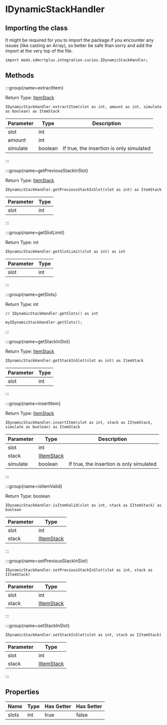 # IDynamicStackHandler

## Importing the class

It might be required for you to import the package if you encounter any issues (like casting an Array), so better be safe than sorry and add the import at the very top of the file.
```zenscript
import mods.sdmcrtplus.integration.curios.IDynamicStackHandler;
```


## Methods

:::group{name=extractItem}



Return Type: [ItemStack](/vanilla/api/item/ItemStack)

```zenscript
IDynamicStackHandler.extractItem(slot as int, amount as int, simulate as boolean) as ItemStack
```

| Parameter |  Type   |               Description                |
|-----------|---------|------------------------------------------|
| slot      | int     |                                          |
| amount    | int     |                                          |
| simulate  | boolean | If true, the insertion is only simulated |


:::

:::group{name=getPreviousStackInSlot}

Return Type: [ItemStack](/vanilla/api/item/ItemStack)

```zenscript
IDynamicStackHandler.getPreviousStackInSlot(slot as int) as ItemStack
```

| Parameter | Type |
|-----------|------|
| slot      | int  |


:::

:::group{name=getSlotLimit}

Return Type: int

```zenscript
IDynamicStackHandler.getSlotLimit(slot as int) as int
```

| Parameter | Type |
|-----------|------|
| slot      | int  |


:::

:::group{name=getSlots}

Return Type: int

```zenscript
// IDynamicStackHandler.getSlots() as int

myIDynamicStackHandler.getSlots();
```

:::

:::group{name=getStackInSlot}

Return Type: [ItemStack](/vanilla/api/item/ItemStack)

```zenscript
IDynamicStackHandler.getStackInSlot(slot as int) as ItemStack
```

| Parameter | Type |
|-----------|------|
| slot      | int  |


:::

:::group{name=insertItem}



Return Type: [ItemStack](/vanilla/api/item/ItemStack)

```zenscript
IDynamicStackHandler.insertItem(slot as int, stack as IItemStack, simulate as boolean) as ItemStack
```

| Parameter |                    Type                    |               Description                |
|-----------|--------------------------------------------|------------------------------------------|
| slot      | int                                        |                                          |
| stack     | [IItemStack](/vanilla/api/item/IItemStack) |                                          |
| simulate  | boolean                                    | If true, the insertion is only simulated |


:::

:::group{name=isItemValid}

Return Type: boolean

```zenscript
IDynamicStackHandler.isItemValid(slot as int, stack as IItemStack) as boolean
```

| Parameter |                    Type                    |
|-----------|--------------------------------------------|
| slot      | int                                        |
| stack     | [IItemStack](/vanilla/api/item/IItemStack) |


:::

:::group{name=setPreviousStackInSlot}

```zenscript
IDynamicStackHandler.setPreviousStackInSlot(slot as int, stack as IItemStack)
```

| Parameter |                    Type                    |
|-----------|--------------------------------------------|
| slot      | int                                        |
| stack     | [IItemStack](/vanilla/api/item/IItemStack) |


:::

:::group{name=setStackInSlot}

```zenscript
IDynamicStackHandler.setStackInSlot(slot as int, stack as IItemStack)
```

| Parameter |                    Type                    |
|-----------|--------------------------------------------|
| slot      | int                                        |
| stack     | [IItemStack](/vanilla/api/item/IItemStack) |


:::


## Properties

| Name  | Type | Has Getter | Has Setter |
|-------|------|------------|------------|
| slots | int  | true       | false      |


